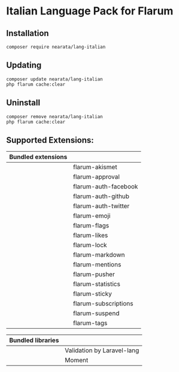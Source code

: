 # Italian Language Pack for Flarum

## Installation

```shell
composer require nearata/lang-italian
```

## Updating

```shell
composer update nearata/lang-italian
php flarum cache:clear
```

## Uninstall

```shell
composer remove nearata/lang-italian
php flarum cache:clear
```

## Supported Extensions:

| **Bundled extensions** | |
| --- | --- |
| | flarum-akismet |
| | flarum-approval |
| | flarum-auth-facebook |
| | flarum-auth-github |
| | flarum-auth-twitter |
| | flarum-emoji |
| | flarum-flags |
| | flarum-likes |
| | flarum-lock |
| | flarum-markdown |
| | flarum-mentions |
| | flarum-pusher |
| | flarum-statistics |
| | flarum-sticky |
| | flarum-subscriptions |
| | flarum-suspend |
| | flarum-tags |

| **Bundled libraries** | |
| --- | --- |
| | Validation by Laravel-lang |
| | Moment |
